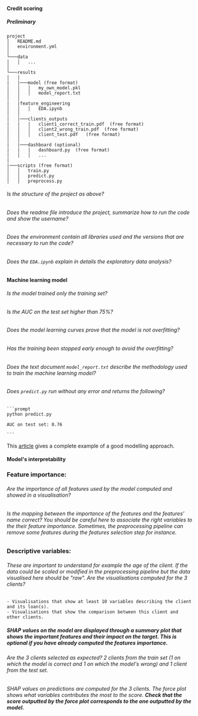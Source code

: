 #### Credit scoring

##### Preliminary

```
project
│   README.md
│   environment.yml
│
└───data
│   │   ...
│
└───results
│   │
|   |───model (free format)
│   │   │   my_own_model.pkl
│   │   │   model_report.txt
│   │
|   |feature_engineering
│   │   │   EDA.ipynb
│   │
|   |───clients_outputs
|   |   |   client1_correct_train.pdf  (free format)
│   │   │   client2_wrong_train.pdf  (free format)
│   │   │   client_test.pdf   (free format)
│   │
|   |───dashboard (optional)
|   |   |   dashboard.py  (free format)
│   │   │   ...
|
|───scripts (free format)
│   │   train.py
│   │   predict.py
│   │   preprocess.py
```

###### Is the structure of the project as above?

###### Does the readme file introduce the project, summarize how to run the code and show the username?

###### Does the environment contain all libraries used and the versions that are necessary to run the code?

###### Does the `EDA.ipynb` explain in details the exploratory data analysis?

#### Machine learning model

###### Is the model trained only the training set?

###### Is the AUC on the test set higher than 75%?

###### Does the model learning curves prove that the model is not overfitting?

###### Has the training been stopped early enough to avoid the overfitting?

###### Does the text document `model_report.txt` describe the methodology used to train the machine learning model?

###### Does `predict.py` run without any error and returns the following?

    ```prompt
    python predict.py

    AUC on test set: 0.76

    ```

This [article](https://medium.com/thecyphy/home-credit-default-risk-part-2-84b58c1ab9d5) gives a complete example of a good modelling approach.

#### Model's interpretability

### Feature importance:

###### Are the importance of all features used by the model computed and showed in a visualisation?

###### Is the mapping between the importance of the features and the features' name correct? You should be careful here to associate the right variables to the their feature importance. Sometimes, the preprocessing pipeline can remove some features during the features selection step for instance.

### Descriptive variables:

###### These are important to understand for example the age of the client. If the data could be scaled or modified in the preprocessing pipeline but the data visualised here should be "raw". Are the visualisations computed for the 3 clients?

    - Visualisations that show at least 10 variables describing the client and its loan(s).
    - Visualisations that show the comparison between this client and other clients.

##### SHAP values on the model are displayed through a summary plot that shows the important features and their impact on the target. This is optional if you have already computed the features importance.

###### Are the 3 clients selected as expected? 2 clients from the train set (1 on which the model is correct and 1 on which the model's wrong) and 1 client from the test set.

###### SHAP values on predictions are computed for the 3 clients. The force plot shows what variables contributes the most to the score. **Check that the score outputted by the force plot corresponds to the one outputted by the model.**
